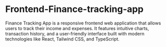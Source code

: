 # Frontend-Finance-tracking-app
Finance Tracking App is a responsive frontend web application that allows users to track their income and expenses. It features intuitive charts, transaction history, and a user-friendly interface built with modern technologies like React, Tailwind CSS, and TypeScript.
